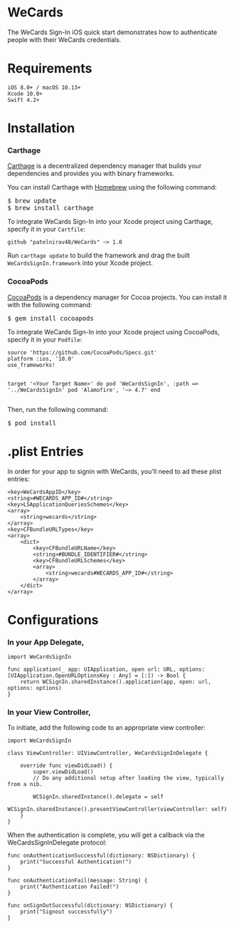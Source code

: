# WeCards
The WeCards Sign-In iOS quick start demonstrates how to authenticate people with their WeCards credentials.

# Requirements

    iOS 8.0+ / macOS 10.13+
    Xcode 10.0+
    Swift 4.2+
    
# Installation

<h3>Carthage</h3>

<p><a href="https://github.com/Carthage/Carthage">Carthage</a> is a decentralized dependency manager that builds your dependencies and provides you with binary frameworks.</p>

<p>You can install Carthage with <a href="https://brew.sh/" rel="nofollow">Homebrew</a> using the following command:</p>
<div class="highlight highlight-source-shell"><pre>$ brew update
$ brew install carthage</pre></div>

<p>To integrate WeCards Sign-In into your Xcode project using Carthage, specify it in your <code>Cartfile</code>:</p>
<pre lang="ogdl"><code>github "patelnirav48/WeCards" ~&gt; 1.0
</code></pre>

<p>Run <code>carthage update</code> to build the framework and drag the built <code>WeCardsSignIn.framework</code> into your Xcode project.</p>


<h3>CocoaPods</h3>

<p><a href="https://cocoapods.org/">CocoaPods</a> is a dependency manager for Cocoa projects. You can install it with the following command:</p>

<div class="highlight highlight-source-shell"><pre>$ gem install cocoapods</pre></div>

<p>To integrate WeCards Sign-In into your Xcode project using CocoaPods, specify it in your <code>Podfile</code>:</p>
<pre lang="ogdl"><code>source 'https://github.com/CocoaPods/Specs.git'
platform :ios, '10.0'
use_frameworks!


target '&lt;Your Target Name&gt;' do
    pod 'WeCardsSignIn', :path => '../WeCardsSignIn'
    pod 'Alamofire', '~> 4.7'
end</code></pre>

<p>Then, run the following command:</p>
<div class="highlight highlight-source-shell"><pre>$ pod install</pre></div>

# .plist Entries

In order for your app to signin with WeCards, you'll need to ad these plist entries:

    <key>WeCardsAppID</key>
	<string>#WECARDS_APP_ID#</string>
	<key>LSApplicationQueriesSchemes</key>
	<array>
		<string>wecards</string>
	</array>
	<key>CFBundleURLTypes</key>
	<array>
		<dict>
			<key>CFBundleURLName</key>
			<string>#BUNDLE_IDENTIFIER#</string>
			<key>CFBundleURLSchemes</key>
			<array>
				<string>wecards#WECARDS_APP_ID#</string>
			</array>
		</dict>
	</array>
	
# Configurations

<h3>In your App Delegate,</h3>

    import WeCardsSignIn
       
    func application(_ app: UIApplication, open url: URL, options: [UIApplication.OpenURLOptionsKey : Any] = [:]) -> Bool {
        return WCSignIn.sharedInstance().application(app, open: url, options: options)
    }

<h3>In your View Controller,</h3>

To initiate, add the following code to an appropriate view controller:

    import WeCardsSignIn
    
    class ViewController: UIViewController, WeCardsSignInDelegate {

        override func viewDidLoad() {
            super.viewDidLoad()
            // Do any additional setup after loading the view, typically from a nib.
        
            WCSignIn.sharedInstance().delegate = self
            WCSignIn.sharedInstance().presentViewController(viewController: self)
        }
    }
    
When the authentication is complete, you will get a callback via the WeCardsSignInDelegate protocol:

    func onAuthenticationSuccessful(dictionary: NSDictionary) {
        print("Successful Authentication!")
    }
    
    func onAuthenticationFail(message: String) {
        print("Authentication Failed!")
    }
    
    func onSignOutSuccessful(dictionary: NSDictionary) {
        print("Signout successfully")
    }





	
